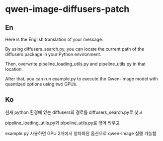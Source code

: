 # qwen-image-diffusers-patch

## En

Here is the English translation of your message:

By using diffusers_search.py, you can locate the current path of the diffusers package in your Python environment.

Then, overwrite pipeline_loading_utils.py and pipeline_utils.py in that location.

After that, you can run example.py to execute the Qwen-Image model with quantized options using two GPUs.

## Ko

현재 python 환경에 있는 diffusers의 경로를
diffusers_search.py로 찾고

pipeline_loading_utils.py와 pipeline_utils.py로 덮어 씌우고

example.py 사용하면 GPU 2개에서 양자화된 옵션으로 qwen-image 실행 가능함
